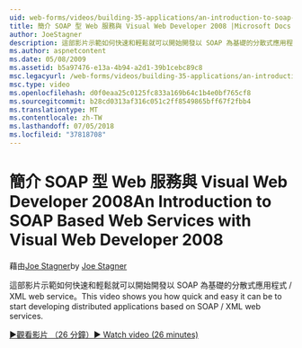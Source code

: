 ```yaml
---
uid: web-forms/videos/building-35-applications/an-introduction-to-soap-based-web-services-with-visual-web-developer-2008
title: 簡介 SOAP 型 Web 服務與 Visual Web Developer 2008 |Microsoft Docs
author: JoeStagner
description: 這部影片示範如何快速和輕鬆就可以開始開發以 SOAP 為基礎的分散式應用程式 / XML web service。
ms.author: aspnetcontent
ms.date: 05/08/2009
ms.assetid: b5a97476-e13a-4b94-a2d1-39b1cebc89c8
msc.legacyurl: /web-forms/videos/building-35-applications/an-introduction-to-soap-based-web-services-with-visual-web-developer-2008
msc.type: video
ms.openlocfilehash: d0f0eaa25c0125fc833a169b64c1b4e0bf765cf8
ms.sourcegitcommit: b28cd0313af316c051c2ff8549865bff67f2fbb4
ms.translationtype: MT
ms.contentlocale: zh-TW
ms.lasthandoff: 07/05/2018
ms.locfileid: "37818708"
---
```

<a name="an-introduction-to-soap-based-web-services-with-visual-web-developer-2008"></a><span data-ttu-id="4704a-103">簡介 SOAP 型 Web 服務與 Visual Web Developer 2008</span><span class="sxs-lookup"><span data-stu-id="4704a-103">An Introduction to SOAP Based Web Services with Visual Web Developer 2008</span></span>
====================
<span data-ttu-id="4704a-104">藉由[Joe Stagner](https://github.com/JoeStagner)</span><span class="sxs-lookup"><span data-stu-id="4704a-104">by [Joe Stagner](https://github.com/JoeStagner)</span></span>

<span data-ttu-id="4704a-105">這部影片示範如何快速和輕鬆就可以開始開發以 SOAP 為基礎的分散式應用程式 / XML web service。</span><span class="sxs-lookup"><span data-stu-id="4704a-105">This video shows you how quick and easy it can be to start developing distributed applications based on SOAP / XML web services.</span></span>

[<span data-ttu-id="4704a-106">&#9654;觀看影片 （26 分鐘）</span><span class="sxs-lookup"><span data-stu-id="4704a-106">&#9654; Watch video (26 minutes)</span></span>](https://channel9.msdn.com/Blogs/ASP-NET-Site-Videos/an-introduction-to-soap-based-web-services-with-visual-web-developer-2008)

